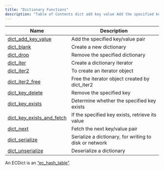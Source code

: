 ```yaml
---
title: "Dictionary Functions"
description: "Table of Contents dict add key value Add the specified key value pair dict blank Create a new dictionary dict drop Remove the specified dictionary dict iter Create a dictionary iterator dict iter 2 To create an iterator object dict iter 2 free Free the iterator object created by dict..."
---
```



| Name                                                                                                              | Description                                            |
|-------------------------------------------------------------------------------------------------------------------|--------------------------------------------------------|
| [dict_add_key_value](/momentum/3/3-api/apis-dict-add-key-value)               | Add the specified key/value pair                       |
| [dict_blank](/momentum/3/3-api/apis-dict-blank)                               | Create a new dictionary                                |
| [dict_drop](/momentum/3/3-api/apis-dict-drop)                                 | Remove the specified dictionary                        |
| [dict_iter](/momentum/3/3-api/apis-dict-iter)                                 | Create a dictionary iterator                           |
| [dict_iter2](/momentum/3/3-api/apis-dict-iter-2)                               | To create an iterator object                           |
| [dict_iter2_free](/momentum/3/3-api/apis-dict-iter-2-free)                     | Free the iterator object created by dict_iter2         |
| [dict_key_delete](/momentum/3/3-api/apis-dict-key-delete)                     | Remove the specified key                               |
| [dict_key_exists](/momentum/3/3-api/apis-dict-key-exists)                     | Determine whether the specified key exists             |
| [dict_key_exists_and_fetch](/momentum/3/3-api/apis-dict-key-exists-and-fetch) | If the specified key exists, retrieve its value        |
| [dict_next](/momentum/3/3-api/apis-dict-next)                                 | Fetch the next key/value pair                          |
| [dict_serialize](/momentum/3/3-api/apis-dict-serialize)                       | Serialize a dictionary, for writing to disk or network |
| [dict_unserialize](/momentum/3/3-api/apis-dict-unserialize)                   | Deserialize a dictionary                               |

An ECDict is an [“ec_hash_table”](/momentum/3/3-api/structs-ec-hash-table).